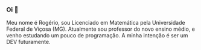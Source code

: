 ### Oi 👋

Meu nome é Rogério, sou Licenciado em Matemática pela Universidade Federal de Viçosa (MG). Atualmente sou professor do novo ensino médio, e venho estudando um pouco de programação. A minha intenção é ser um DEV futuramente.



